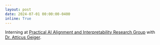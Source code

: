 ```yaml
---
layout: post
date: 2024-07-01 00:00:00-0400
inline: True
---
```


Interning at [Practical AI Alignment and Interpretability Research Group](https://prair.group) with [Dr. Atticus Geiger](https://atticusg.github.io).